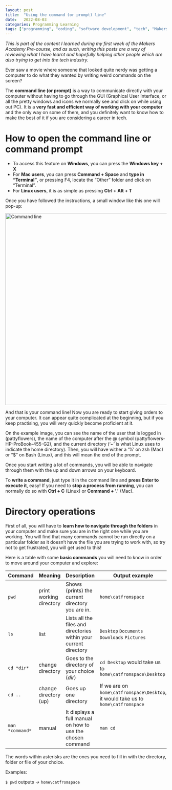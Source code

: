 ```yaml
---
layout: post
title:  "Using the command (or prompt) line"
date:   2022-08-03
categories: Programming Learning
tags: ["programming", "coding", "software development", "tech", "Makers Academy"]
---
```

*This is part of the content I learned during my first week of the Makers Academy Pre-course, and as such, writing this posts are a way of reviewing what I have learnt and hopefully helping other people which are also trying to get into the tech industry.*

Ever saw a movie where someone that looked quite nerdy was getting a computer to do what they wanted by writing weird commands on the screen?

The **command line (or prompt)** is a way to communicate directly with your computer without having to go through the GUI (Graphical User Interface, or all the pretty windows and icons we normally see and click on while using out PC). It is a **very fast and efficient way of working with your computer** and the only way on some of them, and you definitely want to know how to make the best of it if you are considering a career in tech.

# How to open the command line or command prompt
- To access this feature on **Windows**, you can press the **Windows key + X**
- For **Mac users**, you can press **Command + Space** and **type in “Terminal”**, or pressing F4, locate the “Other” folder and click on “Terminal”.
- For **Linux users**, it is as simple as pressing **Ctrl + Alt + T**

Once you have followed the instructions, a small window like this one will pop-up:

<p><img src="/assets/images/commandline1.png" alt="Command line" width="600"></p>

And that is your command line! Now you are ready to start giving orders to your computer. It can appear quite complicated at the beginning, but if you keep practising, you will very quickly become proficient at it.

On the example image, you can see the name of the user that is logged in (pattyflowers), the name of the computer after the @ symbol (pattyflowers-HP-ProBook-455-G2), and the current directory (‘~’ is what Linux uses to indicate the home directory). Then, you will have wither a ‘%’ on zsh (Mac) or “$” on Bash (Linux), and this will mean the end of the prompt.

Once you start writing a lot of commands, you will be able to navigate through them with the up and down arrows on your keyboard.

To **write a command**, just type it in the command line and **press Enter to execute it**, easy! 
If you need to **stop a process from running**, you can normally do so with **Ctrl + C** (Linux) or **Command + '.'** (Mac).

# Directory operations

First of all, you will have to **learn how to navigate through the folders** in your computer and make sure you are in the right one while you are working. You will find that many commands cannot be run directly on a particular folder as it doesn’t have the file you are trying to work with, so try not to get frustrated, you will get used to this!

Here is a table with some **basic commands** you will need to know in order to move around your computer and explore:

| Command | Meaning | Description | Output example |
|---------|----------|------------|-------|
| `pwd` | print working directory | Shows (prints) the current directory you are in. | `home\catfromspace` |
| `ls` | list | Lists all the files and directories within your current directory | `Desktop` `Documents` `Downloads` `Pictures` |
| `cd *dir*` | change directory | Goes to the directory of your choice (*dir*) | `cd Desktop` would take us to `home\catfromspace\Desktop`|
|`cd ..` |change directory (up) | Goes up one directory | If we are on `home\catfromspace\Desktop`, it would take us to `home\catfromspace`
| `man *command*` | manual | It displays a full manual on how to use the chosen command | `man cd`

The words within asterisks are the ones you need to fill in with the directory, folder or file of your choice.

Examples:

`$ pwd`   outputs ->  `home\catfromspace`

